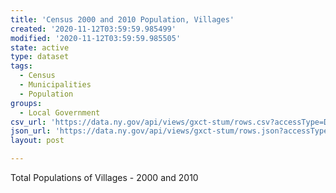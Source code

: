 ```yaml
---
title: 'Census 2000 and 2010 Population, Villages'
created: '2020-11-12T03:59:59.985499'
modified: '2020-11-12T03:59:59.985505'
state: active
type: dataset
tags:
  - Census
  - Municipalities
  - Population
groups:
  - Local Government
csv_url: 'https://data.ny.gov/api/views/gxct-stum/rows.csv?accessType=DOWNLOAD'
json_url: 'https://data.ny.gov/api/views/gxct-stum/rows.json?accessType=DOWNLOAD'
layout: post

---
```

Total Populations of Villages - 2000 and 2010
